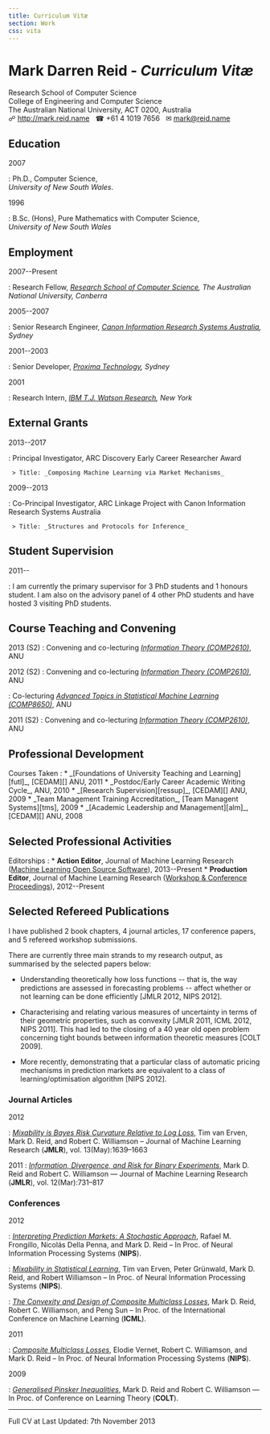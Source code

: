 ```yaml
---
title: Curriculum Vitæ
section: Work
css: vita
---
```


# Mark Darren Reid - _Curriculum Vitæ_

Research School of Computer Science    
College of Engineering and Computer Science    
The Australian National University, ACT 0200, Australia    
☍ <http://mark.reid.name> &nbsp; ☎ +61 4 1019 7656 &nbsp; ✉ <mark@reid.name>


## Education
<div class="section">

2007

:   Ph.D., Computer Science,      
    _University of New South Wales_.
    

1996

:   B.Sc. (Hons), Pure Mathematics with Computer Science,      
    _University of New South Wales_

</div>



## Employment
<div class="section">

2007--Present

:    Research Fellow, 
     _[Research School of Computer Science][], The Australian National University, Canberra_

[Research School of Computer Science]: http://cs.anu.edu.au/
[Artificial Intelligence group]: http://ai.cecs.anu.edu.au/
[Australian National University]: http://anu.edu.au/


2005--2007

:    Senior Research Engineer, 
     _[Canon Information Research Systems Australia][CISRA], Sydney_
	 
[CISRA]: http://www.cisra.com.au/


2001--2003

:    Senior Developer, 
     _[Proxima Technology][], Sydney_

[Proxima Technology]: http://www.computerworld.com.au/article/177083/compuware_acquires_local_r_d_centre/

2001

:    Research Intern, 
     _[IBM T.J. Watson Research][Watson], New York_

[Watson]: http://www.watson.ibm.com/index.shtml

</div>


## External Grants
<div class="section">

2013--2017

:    Principal Investigator, ARC Discovery Early Career Researcher Award
     
     > Title: _Composing Machine Learning via Market Mechanisms_

2009--2013

:    Co-Principal Investigator, ARC Linkage Project with Canon Information Research
     Systems Australia

	 > Title: _Structures and Protocols for Inference_

  </div>

[solar]: http://www.australiansolarinstitute.com.au/machine-learning-based-forecasting-of-distributed-solar-energy/.aspx
[decra]: http://mark.reid.name/work/mlmm/
[psi]: http://psi.cecs.anu.edu.au/
[acsrf]: http://www.innovation.gov.au/Science/InternationalCollaboration/ACSRF/GroupMissions/Pages/2012-13FundingRound.aspx


## Student Supervision
<div class="section">
2011--

:   I am currently the primary supervisor for 3 PhD students and 1 honours student.
    I am also on the advisory panel of 4 other PhD students and have hosted 3 visiting
    PhD students.
</div>


<div class="break"></div>

## Course Teaching and Convening
<div class="section">

2013 (S2)
:    Convening and co-lecturing _[Information Theory (COMP2610)](http://cs.anu.edu.au/courses/COMP2610/)_, ANU      

2012 (S2)
:    Convening and co-lecturing _[Information Theory (COMP2610)](http://cs.anu.edu.au/courses/COMP2610/)_, ANU

:    Co-lecturing _[Advanced Topics in Statistical Machine Learning (COMP8650)](https://studyat.anu.edu.au/2012/courses/COMP8650;details.html)_, ANU

2011 (S2)
:    Convening and co-lecturing _[Information Theory (COMP2610)](http://cs.anu.edu.au/courses/COMP2610/)_, ANU
</div>


## Professional Development
<div class="section">
Courses Taken
:    * _[Foundations of University Teaching and Learning][futl]_, [CEDAM][] ANU, 2011
     * _Postdoc/Early Career Academic Writing Cycle_, ANU, 2010
     * _[Research Supervision][ressup]_, [CEDAM][] ANU, 2009
     * _Team Management Training Accreditation_, [Team Managent Systems][tms], 2009
     * _[Academic Leadership and Management][alm]_, [CEDAM][] ANU, 2008
</div>

[cedam]: http://cedam.anu.edu.au/
[futl]: http://cedam.anu.edu.au/teaching-enrichment/foundations
[ressup]: http://researchsuper.cedam.anu.edu.au/
[alm]: http://cedam.anu.edu.au/career-development/academic-leadership-management
[tms]: http://www.tms.com.au/



## Selected Professional Activities
<div class="section">

Editorships
:   * **Action Editor**, Journal of Machine Learning Research ([Machine Learning Open Source Software](http://jmlr.org/mloss/)), 2013--Present
    * **Production Editor**, Journal of Machine Learning Research ([Workshop & Conference Proceedings](http://jmlr.org/proceedings/)), 2012--Present

</div>

[acml]: http://acml12.comp.nus.edu.sg
[icml2012pc]: http://icml.cc/2012/committee-members/
[nips]: http://nips.cc/
[icml]: http://www.machinelearning.org/icml.html
[colt]: http://www.learningtheory.org/
[alt]: http://www-alg.ist.hokudai.ac.jp/~thomas/ALTARCH/altarch.jhtml
[uai]: http://www.auai.org/



## Selected Refereed Publications

I have published 2 book chapters, 4 journal articles, 17 conference papers, and 5 
refereed workshop submissions. 

There are currently three main strands to my research output, as summarised
by the selected papers below:
 
* Understanding theoretically how loss functions -- that is, the way 
	predictions are assessed in forecasting problems -- affect whether or
	not learning can be done efficiently [JMLR 2012, NIPS 2012].

* Characterising and relating various measures of uncertainty in terms of
	their geometric properties, such as convexity 
	[JMLR 2011, ICML 2012, NIPS 2011]. This had led to the closing of a 40 year
	old open problem concerning tight bounds between information theoretic
	measures [COLT 2009].
 
* More recently, demonstrating that a particular class of automatic pricing 
	mechanisms in prediction markets are equivalent to a class of 
	learning/optimisation algorithm [NIPS 2012].

<div class="break"></div>

### Journal Articles
<div class="section">

2012

:    _[Mixability is Bayes Risk Curvature Relative to Log Loss][jmlr12]_, 
     Tim van Erven, Mark D. Reid, and Robert C. Williamson 
	 – Journal of Machine Learning Research (**JMLR**), vol. 13(May):1639–1663
     
2011
:    _[Information, Divergence, and Risk for Binary Experiments][jmlr11]_, 
     Mark D. Reid and Robert C. Williamson 
	 — Journal of Machine Learning Research (**JMLR**), vol. 12(Mar):731–817

</div> 

### Conferences
<div class="section">
2012

:    _[Interpreting Prediction Markets: A Stochastic Approach][nips12-markets]_, 
	 Rafael M. Frongillo, Nicolás Della Penna, and Mark D. Reid 
	 – In Proc. of Neural Information Processing Systems (**NIPS**).

:    _[Mixability in Statistical Learning][nips12-stochmix]_,
     Tim van Erven, Peter Grünwald, Mark D. Reid, and Robert Williamson
     – In Proc. of Neural Information Processing Systems (**NIPS**). 

:    _[The Convexity and Design of Composite Multiclass Losses][icml12-multi]_, 
     Mark D. Reid, Robert C. Williamson, and Peng Sun 
	 – In Proc. of the International Conference on Machine Learning (**ICML**).

2011

:    _[Composite Multiclass Losses][nips11]_, 
     Elodie Vernet, Robert C. Williamson, and Mark D. Reid 
	 – In Proc. of Neural Information Processing Systems (**NIPS**).

2009

:    _[Generalised Pinsker Inequalities][colt09]_, 
     Mark D. Reid and Robert C. Williamson 
	 — In Proc. of Conference on Learning Theory (**COLT**).

</div>



[icml12-aoso]: http://mark.reid.name/bits/pubs/icml12-aoso.pdf
[icml12-multi]: http://mark.reid.name/bits/pubs/icml12-multi.pdf
[nips12-markets]: http://mark.reid.name/bits/pubs/nips12-markets.pdf
[icml12-fdiv]: http://mark.reid.name/bits/pubs/icml12-fdiv.pdf
[nips12-stochmix]: http://mark.reid.name/bits/pubs/nips12-stochmix.pdf
[isj02]: http://mark.reid.dev/files/pubs/isj02.pdf
[jmlr10]: http://jmlr.csail.mit.edu/papers/v11/reid10a.html
[jmlr11]: http://jmlr.csail.mit.edu/papers/v12/reid11a.html
[jmlr12]: http://jmlr.csail.mit.edu/papers/v13/vanerven12a.html
[eml]: http://www.springer.com/computer/ai/book/978-0-387-30768-8
[emlgb]: http://dl.dropbox.com/u/38668/Papers/Generalization_Bounds.pdf
[nips11]: http://books.nips.cc/papers/files/nips24/NIPS2011_0719.pdf
[colt11]: http://mark.reid.name/files/pubs/colt11.pdf 
[nips09talk]: http://videolectures.net/nipsworkshops09_williamson_dgvbe/
[nips09gd]: http://gen-disc2009.wdfiles.com/local--files/schedule/gendisc09-williamson.pdf
[aistats10]: http://jmlr.csail.mit.edu/proceedings/papers/v9/reid10a/reid10a.pdf
[icdm09]: http://mark.reid.name/files/pubs/icdm09.pdf
[colt09]: http://mark.reid.name/files/pubs/colt09.pdf
[icml09]: http://mark.reid.name/files/pubs/icml09.pdf
[ilp04]: http://mark.reid.name/files/pubs/ilp04.pdf
[icml00]: http://mark.reid.dev/files/pubs/icml00.pdf
[ilp00]: http://mark.reid.dev/files/pubs/ilp00.pdf
[ds99]: http://mark.reid.dev/files/pubs/ds99.pdf
[ci12]: http://arxiv.org/pdf/1204.3511.pdf




----
<div class="quiet">
<span class="print">Full CV at <http://mark.reid.name/work/vita/></span>
<span class="right">Last Updated: 7th November 2013</span>
</div>

<script type="text/javascript" src="/js/jquery.js"> </script>
<script type="text/javascript">
	$(document).ready(function(){
		$(".section").addClass('toggleable');
		$("blockquote").addClass('toggleable');
		// $("blockquote").prev().addClass('hide');

		$(".toggleable").prev().addClass('toggle');
		$(".section").prev(".toggle").prepend('<span class="showhide left">&nbsp;</span>');
		$(".section .toggle").append('<span class="showhide">&nbsp;</span>');
		$(".showhide").click(function() { $(this).parent().toggleClass('hide'); });


		$(".section").prev(".toggle").append('<span class="all">&nbsp;</span>');
		$("#page h1").append('<span class="all">&nbsp;</span>');
		$("h2 .all").toggle(function() { 
			$(this).addClass('show'); 
			$(this).parent().next(".section").find(".toggle").removeClass("hide"); 
		}, function() {
			$(this).removeClass('show'); 
			$(this).parent().next(".section").find(".toggle").addClass("hide"); 			
		});

		$("h1 .all").toggle(function() {
			$(this).addClass('show'); 
			$(".toggle").removeClass("hide"); 
		}, function() {
			$(this).removeClass('show'); 
			$(".toggle").addClass("hide");
		});
	});
</script>


